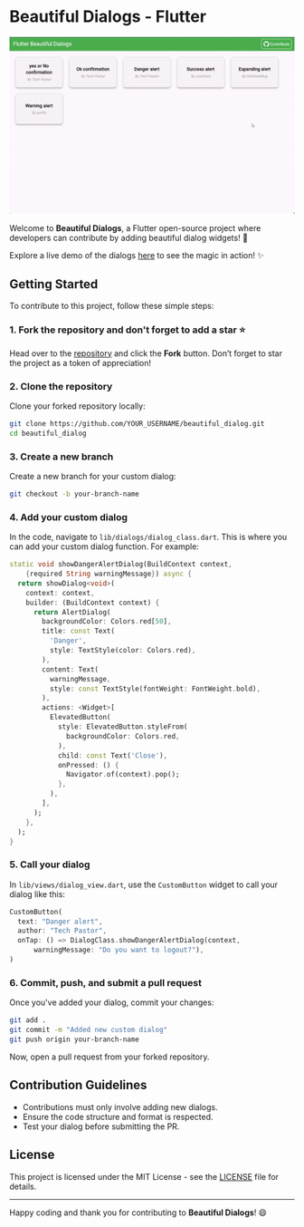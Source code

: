 # Beautiful Dialogs - Flutter

![Demo](./demo/demo.gif)

Welcome to **Beautiful Dialogs**, a Flutter open-source project where developers can contribute by adding beautiful dialog widgets! 🌟

Explore a live demo of the dialogs [here](https://beautiful-dialogs.netlify.app/) to see the magic in action! ✨

## Getting Started

To contribute to this project, follow these simple steps:

### 1. Fork the repository and don't forget to add a star ⭐

Head over to the [repository](https://github.com/Docteur-Parfait/beautiful_dialog.git) and click the **Fork** button. Don’t forget to star the project as a token of appreciation!

### 2. Clone the repository

Clone your forked repository locally:

```bash
git clone https://github.com/YOUR_USERNAME/beautiful_dialog.git
cd beautiful_dialog
```

### 3. Create a new branch

Create a new branch for your custom dialog:

```bash
git checkout -b your-branch-name
```

### 4. Add your custom dialog

In the code, navigate to `lib/dialogs/dialog_class.dart`. This is where you can add your custom dialog function. For example:


```dart
static void showDangerAlertDialog(BuildContext context,
    {required String warningMessage}) async {
  return showDialog<void>(
    context: context,
    builder: (BuildContext context) {
      return AlertDialog(
        backgroundColor: Colors.red[50],
        title: const Text(
          'Danger',
          style: TextStyle(color: Colors.red),
        ),
        content: Text(
          warningMessage,
          style: const TextStyle(fontWeight: FontWeight.bold),
        ),
        actions: <Widget>[
          ElevatedButton(
            style: ElevatedButton.styleFrom(
              backgroundColor: Colors.red,
            ),
            child: const Text('Close'),
            onPressed: () {
              Navigator.of(context).pop();
            },
          ),
        ],
      );
    },
  );
}
```

### 5. Call your dialog

In `lib/views/dialog_view.dart`, use the `CustomButton` widget to call your dialog like this:

```dart
CustomButton(
  text: "Danger alert",
  author: "Tech Pastor",
  onTap: () => DialogClass.showDangerAlertDialog(context,
      warningMessage: "Do you want to logout?"),
)
```

### 6. Commit, push, and submit a pull request

Once you've added your dialog, commit your changes:

```bash
git add .
git commit -m "Added new custom dialog"
git push origin your-branch-name
```

Now, open a pull request from your forked repository.

## Contribution Guidelines

- Contributions must only involve adding new dialogs.
- Ensure the code structure and format is respected.
- Test your dialog before submitting the PR.

## License

This project is licensed under the MIT License - see the [LICENSE](LICENSE) file for details.

---

Happy coding and thank you for contributing to **Beautiful Dialogs**! 😄
